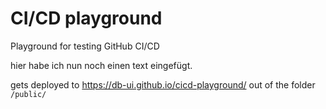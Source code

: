 # CI/CD playground

Playground for testing GitHub CI/CD

hier habe ich nun noch einen text eingefügt.

gets deployed to https://db-ui.github.io/cicd-playground/ out of the folder `/public/`
